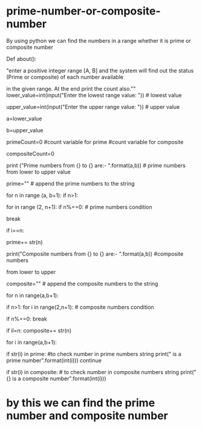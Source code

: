 # prime-number-or-composite-number
By using python we can find the numbers in a range whether it is prime or composite number


Def about():

"enter a positive integer range [A, B] and the system will find out the status (Prime or composite) of each number available

in the given range. At the end print the count also."" lower_value=int(input("Enter the lowest range value: ")) # lowest value

upper_value=int(input("Enter the upper range value: ")) # upper value

a=lower_value

b=upper_value

primeCount=0 #count variable for prime #count variable for composite

compositeCount=0

print ("Prime numbers from {} to {} are:- ".format(a,b)) # prime numbers from lower to upper value

prime="" # append the prime numbers to the string

for n in range (a, b+1): if n>1:

for in range (2, n+1): if n%==0: # prime numbers condition

break

if i==n:

prime+= str(n)

print("Composite numbers from {} to {} are:- ".format(a,b)) #composite numbers

from lower to upper

composite="" # append the composite numbers to the string

for n in range(a,b+1):

if n>1: for i in range(2,n+1): # composite numbers condition

if n%==0: break

if il=n: composite+= str(n)

for i in range(a,b+1):

if str(i) in prime: #to check number in prime numbers string print(" is a prime number".format(int(i))) continue

if str(i) in composite: # to check number in composite numbers string print("{} is a composite number".format(int(i)))
# by this we can find the prime number and composite number

